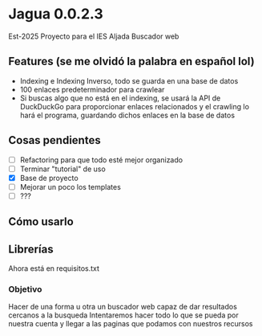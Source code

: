 # Jagua 0.0.2.3
Est-2025 
Proyecto para el IES Aljada
Buscador web

## Features (se me olvidó la palabra en español lol)

- Indexing e Indexing Inverso, todo se guarda en una base de datos
- 100 enlaces predeterminador para crawlear
- Si buscas algo que no está en el indexing, se usará la API de DuckDuckGo para proporcionar enlaces relacionados y el crawling lo hará el programa, guardando dichos enlaces en la base de datos

## Cosas pendientes

- [ ] Refactoring para que todo esté mejor organizado
- [ ] Terminar "tutorial" de uso
- [X] Base de proyecto
- [ ] Mejorar un poco los templates
- [ ] ???

## Cómo usarlo

## Librerías
Ahora está en requisitos.txt

### Objetivo
Hacer de una forma u otra un buscador web capaz de dar resultados cercanos a la busqueda
Intentaremos hacer todo lo que se pueda por nuestra cuenta y llegar a las paginas que podamos con nuestros recursos
